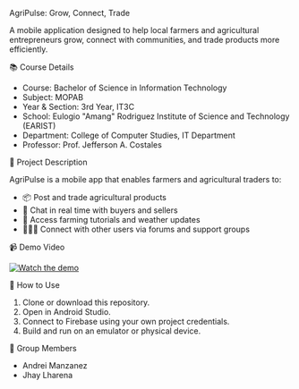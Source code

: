  AgriPulse: Grow, Connect, Trade

A mobile application designed to help local farmers and agricultural entrepreneurs grow, connect with communities, and trade products more efficiently.

📚 Course Details

- Course: Bachelor of Science in Information Technology  
- Subject: MOPAB  
- Year & Section: 3rd Year, IT3C  
- School: Eulogio "Amang" Rodriguez Institute of Science and Technology (EARIST)  
- Department: College of Computer Studies, IT Department  
- Professor: Prof. Jefferson A. Costales


📱 Project Description

AgriPulse is a mobile app that enables farmers and agricultural traders to:

- 📦 Post and trade agricultural products  
- 💬 Chat in real time with buyers and sellers  
- 🌱 Access farming tutorials and weather updates  
- 🧑‍🤝‍🧑 Connect with other users via forums and support groups

📹 Demo Video

[![Watch the demo](https://img.youtube.com/vi/1UzWaL03c5U/0.jpg)](https://youtu.be/1UzWaL03c5U?si=wHHtPJtuKGhczJaG)


🔧 How to Use

1. Clone or download this repository.
2. Open in Android Studio.
3. Connect to Firebase using your own project credentials.
4. Build and run on an emulator or physical device.

👥 Group Members

- Andrei Manzanez  
- Jhay Lharena

